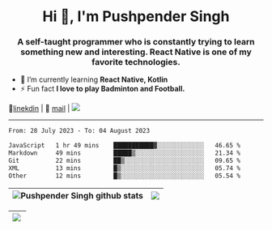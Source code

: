 <h1 align="center">Hi 👋, I'm Pushpender Singh</h1>
<h3 align="center">A self-taught programmer who is constantly trying to learn something new and interesting. React Native is one of my favorite technologies.</h3>

- 🌱 I’m currently learning **React Native, Kotlin**
- ⚡ Fun fact **I love to play Badminton and Football.**

👔[linekdin](https://www.linkedin.com/in/pushpender-singh-240061202/) | 📧 [mail](mailto:pushpendersingh694@gmail.com) | ![](https://komarev.com/ghpvc/?username=pushpender-singh-ap&color=blue)


---

<!--START_SECTION:waka-->

```txt
From: 28 July 2023 - To: 04 August 2023

JavaScript   1 hr 49 mins    ███████████▓░░░░░░░░░░░░░   46.65 %
Markdown     49 mins         █████▒░░░░░░░░░░░░░░░░░░░   21.34 %
Git          22 mins         ██▒░░░░░░░░░░░░░░░░░░░░░░   09.65 %
XML          13 mins         █▒░░░░░░░░░░░░░░░░░░░░░░░   05.74 %
Other        12 mins         █▒░░░░░░░░░░░░░░░░░░░░░░░   05.54 %
```

<!--END_SECTION:waka-->

| <a><img align="center" src="https://github-readme-stats-iota-ecru-15.vercel.app/api?username=pushpender-singh-ap&show_icons=true&include_all_commits=true&theme=buefy&hide_border=true" alt="Pushpender Singh github stats" /></a> | <a><img align="center" src="https://github-readme-stats-iota-ecru-15.vercel.app/api/top-langs/?username=pushpender-singh-ap&layout=compact&theme=buefy&hide_border=true" /></a> |
| ------------- | ------------- |

| <a> <img align="left" src="https://github-readme-streak-stats.herokuapp.com/?user=pushpender-singh-ap" /></br> </a> |
| ------------- |
